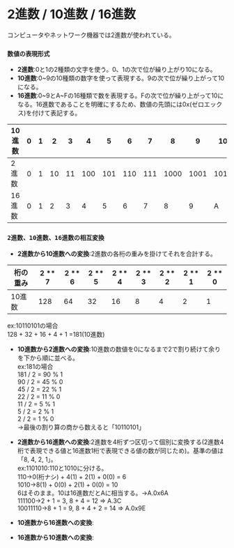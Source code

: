# 2進数 / 10進数 / 16進数
コンピュータやネットワーク機器では2進数が使われている。

### `数値の表現形式`
- **2進数**:0と1の2種類の文字を使う。0、1の次で位が繰り上がり10になる。
- **10進数**:0~9の10種類の数字を使って表現する。9の次で位が繰り上がって10になる。
- **16進数**:0~9とA~Fの16種類で数を表現する。Fの次で位が繰り上がって10になる。16進数であることを明確にするため、数値の先頭には0x(ゼロエックス)を付けて表記する。

|10進数|0|1|2 |3 |4  |5  |6  |7  |8   |9   |10  |11  |12  |13  |14  |15  |16   |
|-----|-|-|--|--|---|---|---|---|----|----|----|----|----|----|----|----|-----|
|2進数 |0|1|10|11|100|101|110|111|1000|1001|1010|1011|1100|1101|1110|1111|10000|
|16進数|0|1|2 |3 |4  |5  |6  |7  |8   |9   |A   |B   |C   |D   |E   |F   |10   |

### `2進数、10進数、16進数の相互変換`
- **2進数から10進数への変換**:2進数の各桁の重みを掛けてそれを合計する。

|桁の重み|2 ** 7|2 ** 6|2 ** 5|2 ** 4|2 ** 3|2 ** 2|2 ** 1|2 ** 0|
|-------|------|------|------|------|------|------|------|------|
|10進数  |128   |64    |32    |16    |8     |4     |2     |1     |

ex:10110101の場合  
128 + 32 + 16 + 4 + 1 =181(10進数)
- **10進数から2進数への変換**:10進数の数値を0になるまで2で割り続けて余りを下から順に並べる。  
ex:181の場合  
181 / 2 = 90 % 1  
90 / 2 = 45 % 0  
45 / 2 = 22 % 1  
22 / 2 = 11 % 0  
11 / 2 = 5 % 1  
5 / 2 = 2 % 1  
2 / 2 = 1 % 0  
→最後の割り算の商から数えると「10110101」
- **2進数から16進数への変換**:2進数を4桁ずつ区切って個別に変換する(2進数4桁で表現できる値と16進数1桁で表現できる値の数が同じため)。基準の値は「8, 4, 2, 1」。  
ex:1101010:110と1010に分ける。  
110->0(桁ナシ) + 4(1) + 2(1) + 0(0) = 6  
1010->8(1) + 0(0) + 2(1) + 0(0) = 10  
6はそのまま。10は16進数だとAに相当する。→A.0x6A  
111100->2 + 1 = 3, 8 + 4 = 12 => A.3C  
10011110->8 + 1 = 9, 8 + 4 + 2 = 14 => A.0x9E

- **10進数から16進数への変換**:
- **16進数から10進数への変換**:
